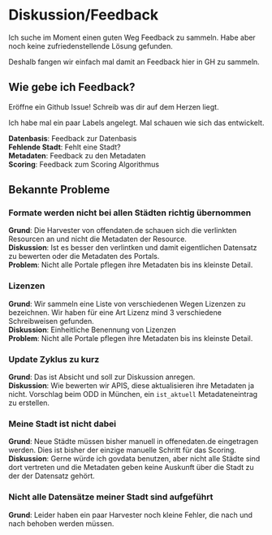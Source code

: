 # Diskussion/Feedback

Ich suche im Moment einen guten Weg Feedback zu sammeln. Habe aber noch keine zufriedenstellende Lösung gefunden. 

Deshalb fangen wir einfach mal damit an Feedback hier in GH zu sammeln.

## Wie gebe ich Feedback?

Eröffne ein Github Issue! Schreib was dir auf dem Herzen liegt. 

Ich habe mal ein paar Labels angelegt. 
Mal schauen wie sich das entwickelt.

__Datenbasis__: Feedback zur Datenbasis  
__Fehlende Stadt__: Fehlt eine Stadt?  
__Metadaten__: Feedback zu den Metadaten  
__Scoring__: Feedback zum Scoring Algorithmus  


## Bekannte Probleme

### Formate werden nicht bei allen Städten richtig übernommen
__Grund__: Die Harvester von offendaten.de schauen sich die verlinkten Resourcen an und nicht die Metadaten der Resource.  
__Diskussion__: Ist es besser den verlintken und damit eigentlichen Datensatz zu bewerten oder die Metadaten des Portals.  
__Problem__: Nicht alle Portale pflegen ihre Metadaten bis ins kleinste Detail.


### Lizenzen
__Grund__: Wir sammeln eine Liste von verschiedenen Wegen Lizenzen zu bezeichnen. Wir haben für eine Art Lizenz mind 3 verschiedene Schreibweisen gefunden.  
__Diskussion__: Einheitliche Benennung von Lizenzen  
__Problem__: Nicht alle Portale pflegen ihre Metadaten bis ins kleinste Detail.

### Update Zyklus zu kurz
__Grund__: Das ist Absicht und soll zur Diskussion anregen.  
__Diskussion__: Wie bewerten wir APIS, diese aktualisieren ihre Metadaten ja nicht. Vorschlag beim ODD in München, ein `ist_aktuell` Metadateneintrag zu erstellen.  

### Meine Stadt ist nicht dabei
__Grund__: Neue Städte müssen bisher manuell in offenedaten.de eingetragen werden. Dies ist bisher der einzige manuelle Schritt für das Scoring.  
__Diskussion__: Gerne würde ich govdata benutzen, aber nicht alle Städte sind dort vertreten und die Metadaten geben keine Auskunft über die Stadt zu der der Datensatz gehört.  

### Nicht alle Datensätze meiner Stadt sind aufgeführt
__Grund__: Leider haben ein paar Harvester noch kleine Fehler, die nach und nach behoben werden müssen.   
